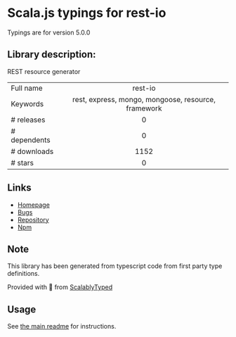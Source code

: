 
# Scala.js typings for rest-io

Typings are for version 5.0.0

## Library description:
REST resource generator

|                    |                 |
| ------------------ | :-------------: |
| Full name          | rest-io |
| Keywords           | rest, express, mongo, mongoose, resource, framework |
| # releases         | 0 |
| # dependents       | 0 |
| # downloads        | 1152 |
| # stars            | 0 |

## Links
- [Homepage](https://github.com/EnoF/rest-io)
- [Bugs](https://github.com/EnoF/rest-io/issues)
- [Repository](https://github.com/EnoF/rest-io)
- [Npm](https://www.npmjs.com/package/rest-io)
    


## Note
This library has been generated from typescript code from first party type definitions.

Provided with :purple_heart: from [ScalablyTyped](https://github.com/oyvindberg/ScalablyTyped)

## Usage
See [the main readme](../../readme.md) for instructions.


